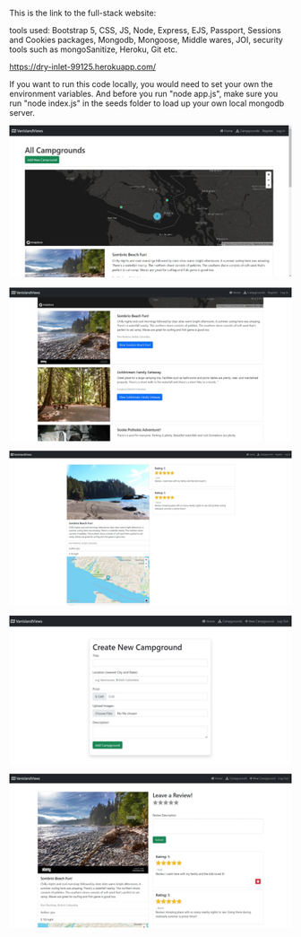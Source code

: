 This is the link to the full-stack website:




tools used:
Bootstrap 5, CSS, JS, Node, Express, EJS, Passport, Sessions and Cookies packages, Mongodb, Mongoose, Middle wares, JOI, security tools such as mongoSanitize, Heroku, Git etc. 




https://dry-inlet-99125.herokuapp.com/



If you want to run this code locally, you would need to set your own the environment variables.
And before you run "node app.js", make sure you run "node index.js" in the seeds folder to load up your own local mongodb server.



![This is Campgrounds Page](https://raw.githubusercontent.com/Nabildexter/ALL-Web-Projects/main/VanIslandViews%20(Bootstrap%205%2C%20CSS%2C%20JS%2C%20Node%2C%20Express%2C%20Mongo%2C%20Cloudinary)/Screenshot_1.jpg)


![This is more Campgrounds](https://raw.githubusercontent.com/Nabildexter/ALL-Web-Projects/main/VanIslandViews%20(Bootstrap%205%2C%20CSS%2C%20JS%2C%20Node%2C%20Express%2C%20Mongo%2C%20Cloudinary)/Screenshot_2.jpg)


![This is a Campground Page and reviews](https://raw.githubusercontent.com/Nabildexter/ALL-Web-Projects/main/VanIslandViews%20(Bootstrap%205%2C%20CSS%2C%20JS%2C%20Node%2C%20Express%2C%20Mongo%2C%20Cloudinary)/Screenshot_3.jpg)


![This is a create new campground Page](https://raw.githubusercontent.com/Nabildexter/ALL-Web-Projects/main/VanIslandViews%20(Bootstrap%205%2C%20CSS%2C%20JS%2C%20Node%2C%20Express%2C%20Mongo%2C%20Cloudinary)/Screenshot_4.jpg)


![This is a campground page when a user is logged on](https://raw.githubusercontent.com/Nabildexter/ALL-Web-Projects/main/VanIslandViews%20(Bootstrap%205%2C%20CSS%2C%20JS%2C%20Node%2C%20Express%2C%20Mongo%2C%20Cloudinary)/Screenshot_5.jpg)
